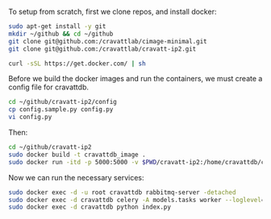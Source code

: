 To setup from scratch, first we clone repos, and install docker:

```bash
sudo apt-get install -y git
mkdir ~/github && cd ~/github
git clone git@github.com:/cravattlab/cimage-minimal.git
git clone git@github.com:/cravattlab/cravatt-ip2.git

curl -sSL https://get.docker.com/ | sh
```

Before we build the docker images and run the containers, we must create a config file for cravattdb.

```bash
cd ~/github/cravatt-ip2/config
cp config.sample.py config.py
vi config.py
```

Then:

```bash
cd ~/github/cravatt-ip2
sudo docker build -t cravattdb_image .
sudo docker run -itd -p 5000:5000 -v $PWD/cravatt-ip2:/home/cravattdb/cravatt-ip2 -v $PWD/cimage-minimal:/home/cravattdb/cimage-minimal --name cravattdb cravattdb_image
```

Now we can run the necessary services:
```bash
sudo docker exec -d -u root cravattdb rabbitmq-server -detached
sudo docker exec -d cravattdb celery -A models.tasks worker --loglevel=info --detach
sudo docker exec -d cravattdb python index.py
```